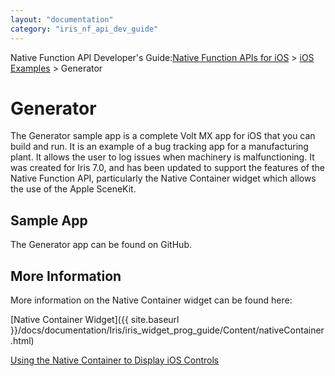```yaml
---
layout: "documentation"
category: "iris_nf_api_dev_guide"
---
```

                           

Native Function API Developer's Guide:[Native Function APIs for iOS](native_function_apis_for_ios.html) > [iOS Examples](ios_examples.html) > Generator

Generator
=========

The Generator sample app is a complete Volt MX app for iOS that you can build and run. It is an example of a bug tracking app for a manufacturing plant. It allows the user to log issues when machinery is malfunctioning. It was created for Iris 7.0, and has been updated to support the features of the Native Function API, particularly the Native Container widget which allows the use of the Apple SceneKit.

Sample App
----------

The Generator app can be found on GitHub.

More Information
----------------

More information on the Native Container widget can be found here:

[Native Container Widget]({{ site.baseurl }}/docs/documentation/Iris/iris_widget_prog_guide/Content/nativeContainer.html)

[Using the Native Container to Display iOS Controls](using_the_ios_uisegmentedcontrol_in_a_native_container.html)
